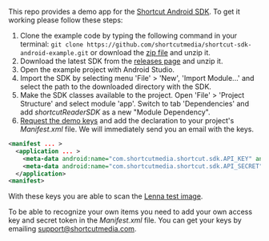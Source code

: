 This repo provides a demo app for the [Shortcut Android SDK](https://github.com/shortcutmedia/shortcut-sdk-android). To get it working please follow these steps:

1. Clone the example code by typing the following command in your terminal: `git clone https://github.com/shortcutmedia/shortcut-sdk-android-example.git` or download the [zip file](https://github.com/shortcutmedia/shortcut-sdk-android-example/archive/master.zip) and unzip it.
2. Download the latest SDK from the [releases page](https://github.com/shortcutmedia/shortcut-sdk-android/releases) and unzip it.
3. Open the example project with Android Studio.
4. Import the SDK by selecting menu 'File' > 'New', 'Import Module...' and select the path to the downloaded directory with the SDK. 
5. Make the SDK classes available to the project. Open 'File' > 'Project Structure' and select module 'app'. Switch to tab
'Dependencies' and add _shortcutReaderSDK_ as a new "Module Dependency".
6. [Request the demo keys](http://shortcutmedia.com/request_demo_keys.html) and add the declaration to your project's _Manifest.xml_ file. We will immediately send you an email with the keys.

```xml
<manifest ... >
  <application ... >
    <meta-data android:name="com.shortcutmedia.shortcut.sdk.API_KEY" android:value="<DEMO_API_KEY>"/>
    <meta-data android:name="com.shortcutmedia.shortcut.sdk.API_SECRET" android:value="<DEMO_API_SECRET>"/>
  </application>
<manifest>
```
With these keys you are able to scan the [Lenna test image](https://en.wikipedia.org/wiki/Lenna).

To be able to recognize your own items you need to add your own access key and secret token in the _Manifest.xml_ file. You can get your keys by emailing support@shortcutmedia.com.

